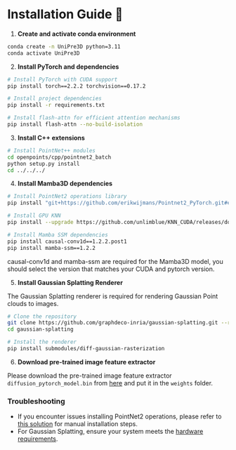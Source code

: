 # Installation Guide 🔧

1. **Create and activate conda environment**
```bash
conda create -n UniPre3D python=3.11
conda activate UniPre3D
```

2. **Install PyTorch and dependencies**
```bash
# Install PyTorch with CUDA support
pip install torch==2.2.2 torchvision==0.17.2

# Install project dependencies
pip install -r requirements.txt

# Install flash-attn for efficient attention mechanisms
pip install flash-attn --no-build-isolation
```

3. **Install C++ extensions**
```bash
# Install PointNet++ modules
cd openpoints/cpp/pointnet2_batch
python setup.py install
cd ../../../
```

4. **Install Mamba3D dependencies**
```bash
# Install PointNet2 operations library
pip install "git+https://github.com/erikwijmans/Pointnet2_PyTorch.git#egg=pointnet2_ops&subdirectory=pointnet2_ops_lib"

# Install GPU KNN
pip install --upgrade https://github.com/unlimblue/KNN_CUDA/releases/download/0.2/KNN_CUDA-0.2-py3-none-any.whl

# Install Mamba SSM dependencies
pip install causal-conv1d==1.2.2.post1
pip install mamba-ssm==1.2.2
```

causal-conv1d and mamba-ssm are required for the Mamba3D model, you should select the version that matches your CUDA and pytorch version.

5. **Install Gaussian Splatting Renderer**

The Gaussian Splatting renderer is required for rendering Gaussian Point clouds to images.

```bash
# Clone the repository
git clone https://github.com/graphdeco-inria/gaussian-splatting.git --recursive
cd gaussian-splatting

# Install the renderer
pip install submodules/diff-gaussian-rasterization
```

6. **Download pre-trained image feature extractor**

Please download the pre-trained image feature extractor `diffusion_pytorch_model.bin` from [here](https://huggingface.co/stabilityai/sd-vae-ft-mse/tree/main) and put it in the `weights` folder.

### Troubleshooting

- If you encounter issues installing PointNet2 operations, please refer to [this solution](https://github.com/erikwijmans/Pointnet2_PyTorch/issues/174#issuecomment-2232300080) for manual installation steps.
- For Gaussian Splatting, ensure your system meets the [hardware requirements](https://github.com/graphdeco-inria/gaussian-splatting/blob/main/README.md#hardware-requirements).